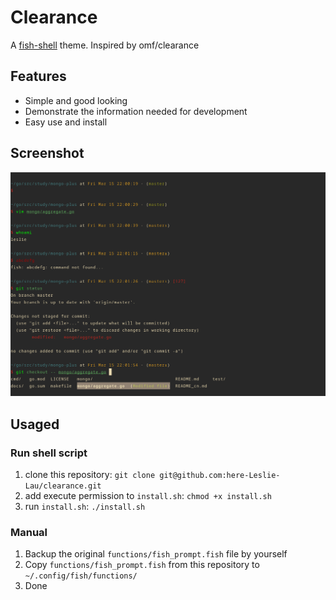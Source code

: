 # Clearance
A [fish-shell](https://fishshell.com/) theme. Inspired by omf/clearance

## Features

- Simple and good looking
- Demonstrate the information needed for development
- Easy use and install

## Screenshot

![screenshot](https://github.com/here-Leslie-Lau/clearance/blob/master/screenshot.png)

## Usaged

### Run shell script

1. clone this repository: `git clone git@github.com:here-Leslie-Lau/clearance.git`
2. add execute permission to `install.sh`: `chmod +x install.sh`
3. run `install.sh`: `./install.sh`

### Manual

1. Backup the original `functions/fish_prompt.fish` file by yourself
2. Copy `functions/fish_prompt.fish` from this repository to `~/.config/fish/functions/`
3. Done

